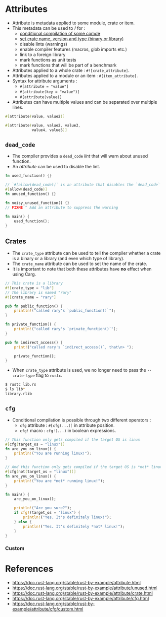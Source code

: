 # Attributes
* Attribute is metadata applied to some module, crate or item.
* This metadata can be used to / for :
	* [conditional compilation of some comde](https://github.com/pravsemilo/rust-notes/blob/master/doc.rust-lang.org/Rust_By_Example/Attributes.md#cfg)
	* [set crate name, version and type (binary or library)](https://github.com/pravsemilo/rust-notes/blob/master/doc.rust-lang.org/Rust_By_Example/Attributes.md#crates)
	* disable lints (warnings)
	* enable compiler features (macros, glob imports etc.)
	* link to a foreign library
	* mark functions as unit tests
	* mark functions that will be part of a benchmark
* Attributes applied to a whole crate : `#![crate_attribute]`.
* Attributes applied to a module or an item : `#[item_attribute]`.
* Syntax for attribute arguments :
	* `#[attribute = "value"]`
	* `#[attribute(key = "value")]`
	* `#[attribute(value)]`
* Attributes can have multiple values and can be separated over multiple lines.
```rust
#[attribute(value, value2)]

#[attribute(value, value2, value3,
            value4, value5)]
```
## `dead_code`
* The compiler provides a `dead_code` _lint_ that will warn about unused function.
* An _attribute_ can be used to disable the lint.
```rust
fn used_function() {}

// `#[allow(dead_code)]` is an attribute that disables the `dead_code` lint
#[allow(dead_code)]
fn unused_function() {}

fn noisy_unused_function() {}
// FIXME ^ Add an attribute to suppress the warning

fn main() {
    used_function();
}
```
## Crates
* The `crate_type` attribute can be used to tell the compiler whether a crate is a binary or a library (and even which type of library).
* The `crate_name` attribute can be used to set the name of the crate.
* It is important to note that both these attributes have __no__ effect when using Carg.
```rust
// This crate is a library
#![crate_type = "lib"]
// The library is named "rary"
#![crate_name = "rary"]

pub fn public_function() {
    println!("called rary's `public_function()`");
}

fn private_function() {
    println!("called rary's `private_function()`");
}

pub fn indirect_access() {
    print!("called rary's `indirect_access()`, that\n> ");

    private_function();
}
```
* When `crate_type` attribute is used, we no longer need to pass the `--crate-type` flag to `rustc`.
```bash
$ rustc lib.rs
$ ls lib*
library.rlib
```
## `cfg`
* Conditional compilation is possible through two different operators :
	* `cfg` attribute : `#[cfg(...)]` in attribute position.
	* `cfg!` macro : `cfg!(...)` in boolean expressions.
```rust
// This function only gets compiled if the target OS is linux
#[cfg(target_os = "linux")]
fn are_you_on_linux() {
    println!("You are running linux!");
}

// And this function only gets compiled if the target OS is *not* linux
#[cfg(not(target_os = "linux"))]
fn are_you_on_linux() {
    println!("You are *not* running linux!");
}

fn main() {
    are_you_on_linux();

    println!("Are you sure?");
    if cfg!(target_os = "linux") {
        println!("Yes. It's definitely linux!");
    } else {
        println!("Yes. It's definitely *not* linux!");
    }
}
```
### Custom
# References
* https://doc.rust-lang.org/stable/rust-by-example/attribute.html
* https://doc.rust-lang.org/stable/rust-by-example/attribute/unused.html
* https://doc.rust-lang.org/stable/rust-by-example/attribute/crate.html
* https://doc.rust-lang.org/stable/rust-by-example/attribute/cfg.html
* https://doc.rust-lang.org/stable/rust-by-example/attribute/cfg/custom.html
